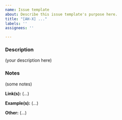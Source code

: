 ```yaml
---
name: Issue template
about: Describe this issue template's purpose here.
title: "[AH-X] ..."
labels: ''
assignees: ''

---
```


### Description
(your description here)

### Notes
(some notes)

**Link(s):** (...)

**Example(s):** (...)

**Other:** (...)
